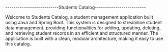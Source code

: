 
--------------------------Students Catalog-------------------------

  Welcome to Students Catalog, a student management application built 
using Java and Spring Boot. This system is designed to streamline 
student data management, providing functionalities for adding, 
updating, deleting, and retrieving student records in an efficient and 
structured manner. The application is built with a clean, modular 
architecture, making it easy to use this catalog.
